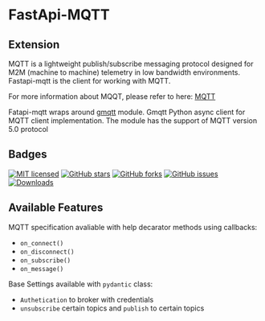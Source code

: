 # FastApi-MQTT

## Extension

MQTT is a lightweight publish/subscribe messaging protocol designed for M2M (machine to machine) telemetry in low bandwidth environments.
Fastapi-mqtt is the client for working with MQTT.

For more information about MQQT, please refer to here: [MQTT](mqtt.md)

Fatapi-mqtt wraps around [gmqtt](https://github.com/wialon/gmqtt) module. Gmqtt Python async client for MQTT client implementation.
The module has the support of MQTT version 5.0 protocol

## Badges

[![MIT licensed](https://img.shields.io/github/license/sabuhish/fastapi-mqtt)](https://raw.githubusercontent.com/sabuhish/fastapi-mqtt/master/LICENSE)
[![GitHub stars](https://img.shields.io/github/stars/sabuhish/fastapi-mqtt.svg)](https://github.com/sabuhish/fastapi-mqtt/stargazers)
[![GitHub forks](https://img.shields.io/github/forks/sabuhish/fastapi-mqtt.svg)](https://github.com/sabuhish/fastapi-mqtt/network)
[![GitHub issues](https://img.shields.io/github/issues-raw/sabuhish/fastapi-mqtt)](https://github.com/sabuhish/fastapi-mqtt/issues)
[![Downloads](https://pepy.tech/badge/fastapi-mqtt)](https://pepy.tech/project/fastapi-mqtt)

## Available Features

MQTT specification avaliable with help decarator methods using callbacks:

- `on_connect() `
- `on_disconnect() `
- `on_subscribe() `
- `on_message() `

Base Settings available with `pydantic` class:

- `Authetication` to broker with credentials
- `unsubscribe` certain topics and `publish` to certain topics
